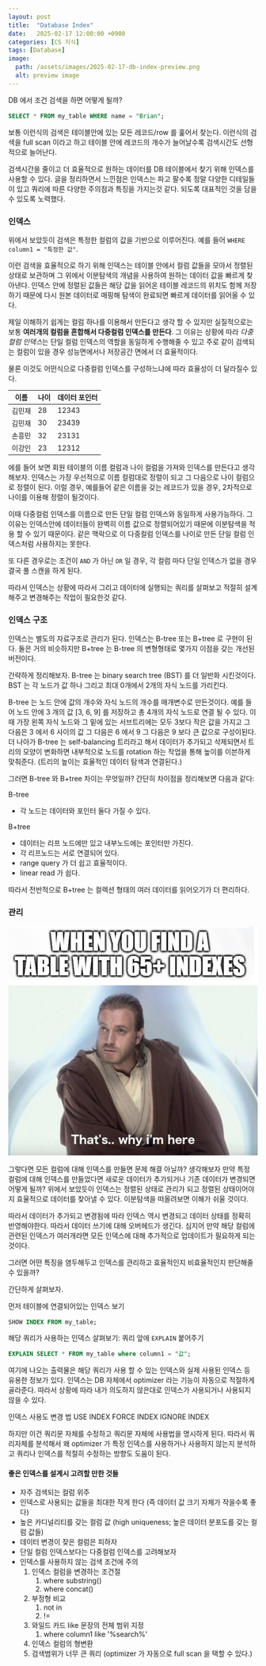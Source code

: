```yaml
---
layout: post
title:  "Database Index"
date:   2025-02-17 12:00:00 +0900
categories: [CS 지식]
tags: [Database]
image:
  path: /assets/images/2025-02-17-db-index-preview.png
  alt: preview image
---
```

DB 에서 조건 검색을 하면 어떻게 될까?

```sql
SELECT * FROM my_table WHERE name = "Brian";
```

보통 이런식의 검색은 테이블안에 있는 모든 레코드/row 를 훑어서 찾는다. 이런식의 검색을 full scan 이라고 하고 테이블 안에 레코드의 개수가 늘어날수록 검색시간도 선형적으로 늘어난다.

검색시간을 줄이고 더 효율적으로 원하는 데이터를 DB 테이블에서 찾기 위해 인덱스를 사용할 수 있다. 글을 정리하면서 느낀점은 인덱스는 파고 팔수록 정말 다양한 디테일들이 있고 쿼리에 따른 다양한 주의점과 특징을 가지는것 같다. 되도록 대표적인 것을 담을 수 있도록 노력했다.

### 인덱스 
위에서 보았듯이 검색은 특정한 컬럼의 값을 기반으로 이루어진다. 예를 들어 `WHERE column1 = "특정한 값"`.

이런 검색을 효율적으로 하기 위해 인덱스는 테이블 안에서 컬럼 값들을 모아서 정렬된 상태로 보관하며 그 위에서 이분탐색의 개념을 사용하여 원하는 데이터 값을 빠르게 찾아낸다. 인덱스 안에 정렬된 값들은 해당 값을 읽어온 테이블 레코드의 위치도 함께 저장하기 때문에 다시 원본 데이터로 매핑해 탐색이 완료되면 빠르게 데이터를 읽어올 수 있다.

제일 이해하기 쉽게는 컬럼 하나를 이용해서 만든다고 생각 할 수 있지만 실질적으로는 보통 **여러개의 컬럼을 혼합해서 다중컬럼 인덱스를 만든다**. 그 이유는 상황에 따라 *다중컬럼 인덱스*는 단일 컬럼 인덱스의 역할을 동일하게 수행해줄 수 있고 주로 같이 검색되는 컬럼이 있을 경우 성능면에서나 저장공간 면에서 더 효율적이다.

물론 이것도 어떤식으로 다중컬럼 인덱스를 구성하느냐에 따라 효율성이 더 달라질수 있다. 

| 이름   | 나이 | 데이터 포인터 |
|--------|----| ----- |
| 김민재  | 28  | 12343 |
| 김민재  | 30  | 23439 |
| 손흥민  | 32  | 23131 |
| 이강인  | 23  | 12312 |

에를 들어 보면 회원 테이블의 이름 컬럼과 나이 컬럼을 가져와 인덱스를 만든다고 생각해보자.
인덱스는 가장 우선적으로 이름 컬럼대로 정렬이 되고 그 다음으로 나이 컬럼으로 정렬이 된다. 이럴 경우, 예를들어 같은 이름을 갖는 레코드가 있을 경우, 2차적으로 나이를 이용해 정렬이 될것이다.

이때 다중컬럼 인덱스를 이름으로 만든 단일 컬럼 인덱스와 동일하게 사용가능하다. 그 이유는 인덱스안에 데이터들이 완벽히 이름 값으로 정렬되어있기 때문에 이분탐색을 적용 할 수 있기 때문이다. 같은 맥락으로 이 다중컬럼 인덱스를 나이로 만든 단일 컬럼 인덱스처럼 사용하지는 못한다.

또 다른 경우로는 조건이 `AND` 가 아닌 `OR` 일 경우, 각 컬럼 마다 단일 인덱스가 없을 경우 결국 풀 스캔을 하게 된다.

따라서 인덱스는 상황에 따라서 그리고 데이터에 실행되는 쿼리를 살펴보고 적절히 설계해주고 변경해주는 작업이 필요한것 같다.

### 인덱스 구조
인덱스는 별도의 자료구조로 관리가 된다. 인덱스는 B-tree 또는 B+tree 로 구현이 된다. 둘은 거의 비슷하지만 B+tree 는 B-tree 의 변형형태로 몇가지 이점을 갖는 개선된 버전이다.

간략하게 정리해보자. B-tree 는 binary search tree (BST) 를 더 일반화 시킨것이다. BST 는 각 노드가 값 하나 그리고 최대 0개에서 2개의 자식 노드를 가리킨다.

B-tree 는 노드 안에 값의 개수와 자식 노드의 개수를 매개변수로 만든것이다. 예를 들어 노드 안에 3 개의 값 [3, 6, 9] 를 저장하고 총 4개의 자식 노드로 연결 될 수 있다. 이때 가장 왼쪽 자식 노드와 그 밑에 있는 서브트리에는 모두 3보다 작은 값을 가지고 그 다음은 3 에서 6 사이의 값 그 다음은 6 에서 9 그 다음은 9 보다 큰 값으로 구성이된다.
더 나아가 B-tree 는 self-balancing 트리라고 해서 데이터가 추가되고 삭제되면서 트리의 모양이 변화하면 내부적으로 노드를 
rotation 하는 작업을 통해 높이를 이븐하게 맞춰준다. (트리의 높이는 효율적인 데이터 탐색과 연결된다.)

그러면 B-tree 와 B+tree 차이는 무엇일까? 간단히 차이점을 정리해보면 다음과 같다:

B-tree
- 각 노드는 데이터와 포인터 둘다 가질 수 있다.

B+tree
- 데이터는 리프 노드에만 있고 내부노드에는 포인터만 가진다.
- 각 리프노드는 서로 연결되어 있다.
- range query 가 더 쉽고 효율적이다.
- linear read 가 쉽다.

따라서 전반적으로 B+tree 는 컬렉션 형태의 여러 데이터를 읽어오기가 더 편리하다.

### 관리

![alt text](/assets/images/2025-02-17-db-index-kenobi-meme.png)

그렇다면 모든 컬럼에 대해 인덱스를 만들면 문제 해결 아닐까?
생각해보자 만약 특정 컬럼에 대해 인덱스를 만들었다면 새로운 데이터가 추가되거나 기존 데이터가 변경되면 어떻게 될까? 위에서 보았듯이 인덱스는 정렬된 상태로 관리가 되고 정렬된 상태이어야지 효율적으로 데이터를 찾아낼 수 있다. 이분탐색을 떠올려보면 이해가 쉬울 것이다.

따라서 데이터가 추가되고 변경됨에 따라 인덱스 역시 변경되고 데이터 상태를 정확히 반영해야한다. 따라서 데이터 쓰기에 대해 오버헤드가 생긴다. 심지어 만약 해당 컬럼에 관련된 인덱스가 여러개라면 모든 인덱스에 대해 추가적으로 업데이트가 필요하게 되는 것이다.

그러면 어떤 특징을 염두해두고 인덱스를 관리하고 효율적인지 비효율적인지 판단해줄 수 있을까?

간단하게 살펴보자.

먼저 테이블에 연결되어있는 인덱스 보기
```sql
SHOW INDEX FROM my_table;
```

해당 쿼리가 사용하는 인덱스 살펴보기: 쿼리 앞에 `EXPLAIN` 붙어주기
```sql
EXPLAIN SELECT * FROM my_table where column1 = "값";
```

여기에 나오는 출력물은 해당 쿼리가 사용 할 수 있는 인덱스와 실제 사용된 인덱스 등 유용한 정보가 있다.
인덱스는 DB 자체에서 optimizer 라는 기능이 자동으로 적절하게 골라준다. 따라서 상황에 따라 내가 의도하지 않은대로 인덱스가 사용되거나 사용되지 않을 수 있다.

인덱스 사용도 변경 법
USE INDEX
FORCE INDEX
IGNORE INDEX

하지만 이건 쿼리문 자체를 수정하고 쿼리문 자체에 사용법을 명시하게 된다. 따라서 쿼리자체를 분석해서 왜 optimizer 가 특정 인덱스를 사용하거나 사용하지 않는지 분석하고 
쿼리나 인덱스를 적절히 수정하는 방향도 도움이 된다.

#### 좋은 인덱스를 설계시 고려할 만한 것들
- 자주 검색되는 컬럼 위주
- 인덱스로 사용되는 값들을 최대한 작게 한다 (즉 데이터 값 크기 자체가 작을수록 좋다)
- 높은 카디널리티를 갖는 컬럼 값 (high uniqueness; 높은 데이터 분포도를 갖는 컬럼 값들)
- 데이터 변경이 잦은 컬럼은 피하자
- 단일 컬럼 인덱스보다는 다중컬럼 인덱스를 고려해보자
- 인덱스를 사용하지 않는 검색 조건에 주의
    1. 인덱스 컬럼을 변경하는 조건절
		1. where substring()
		2. where concat()
	2. 부정형 비교
		1. not in
		2. !=
	3. 와일드 카드 like 문장의 전체 범위 지정
		1. where column1 like '%search%'
	4. 인덱스 컬럼의 형변환
    5. 검색범위가 너무 큰 쿼리 (optimizer 가 자동으로 full scan 을 택할 수 있다.)
